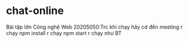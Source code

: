 # chat-online
Bài tập lớn Công nghệ Web
20205050:Trc khi chạy hãy cd đến meeting r chạy npm install r chạy npm start r chạy như BT
